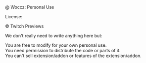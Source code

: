 @ Woccz: Personal Use

License:

  © Twitch Previews

  We don't really need to write anything here but:

  You are free to modify for your own personal use.</br>
  You need permission to distribute the code or parts of it.</br>
  You can't sell extension/addon or features of the extension/addon.
